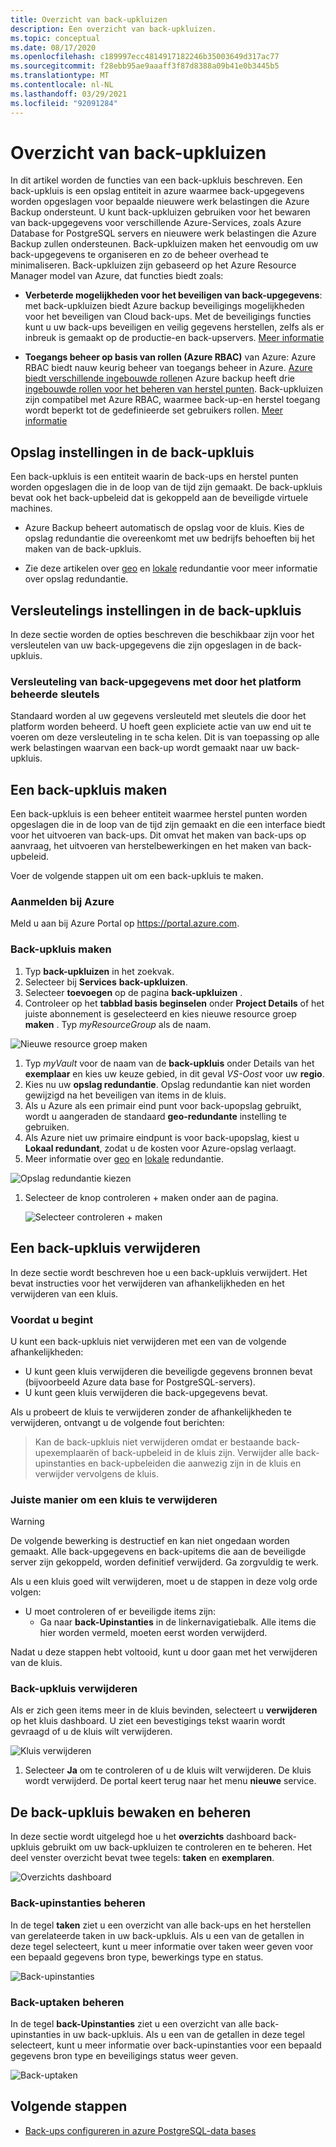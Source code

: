 ```yaml
---
title: Overzicht van back-upkluizen
description: Een overzicht van back-upkluizen.
ms.topic: conceptual
ms.date: 08/17/2020
ms.openlocfilehash: c189997ecc4814917182246b35003649d317ac77
ms.sourcegitcommit: f28ebb95ae9aaaff3f87d8388a09b41e0b3445b5
ms.translationtype: MT
ms.contentlocale: nl-NL
ms.lasthandoff: 03/29/2021
ms.locfileid: "92091284"
---
```

# <a name="backup-vaults-overview"></a>Overzicht van back-upkluizen

In dit artikel worden de functies van een back-upkluis beschreven. Een back-upkluis is een opslag entiteit in azure waarmee back-upgegevens worden opgeslagen voor bepaalde nieuwere werk belastingen die Azure Backup ondersteunt. U kunt back-upkluizen gebruiken voor het bewaren van back-upgegevens voor verschillende Azure-Services, zoals Azure Database for PostgreSQL servers en nieuwere werk belastingen die Azure Backup zullen ondersteunen. Back-upkluizen maken het eenvoudig om uw back-upgegevens te organiseren en zo de beheer overhead te minimaliseren. Back-upkluizen zijn gebaseerd op het Azure Resource Manager model van Azure, dat functies biedt zoals:

- **Verbeterde mogelijkheden voor het beveiligen van back-upgegevens**: met back-upkluizen biedt Azure backup beveiligings mogelijkheden voor het beveiligen van Cloud back-ups. Met de beveiligings functies kunt u uw back-ups beveiligen en veilig gegevens herstellen, zelfs als er inbreuk is gemaakt op de productie-en back-upservers. [Meer informatie](backup-azure-security-feature.md)

- **Toegangs beheer op basis van rollen (Azure RBAC)** van Azure: Azure RBAC biedt nauw keurig beheer van toegangs beheer in Azure. [Azure biedt verschillende ingebouwde rollen](../role-based-access-control/built-in-roles.md)en Azure backup heeft drie [ingebouwde rollen voor het beheren van herstel punten](backup-rbac-rs-vault.md). Back-upkluizen zijn compatibel met Azure RBAC, waarmee back-up-en herstel toegang wordt beperkt tot de gedefinieerde set gebruikers rollen. [Meer informatie](backup-rbac-rs-vault.md)

## <a name="storage-settings-in-the-backup-vault"></a>Opslag instellingen in de back-upkluis

Een back-upkluis is een entiteit waarin de back-ups en herstel punten worden opgeslagen die in de loop van de tijd zijn gemaakt. De back-upkluis bevat ook het back-upbeleid dat is gekoppeld aan de beveiligde virtuele machines.

- Azure Backup beheert automatisch de opslag voor de kluis. Kies de opslag redundantie die overeenkomt met uw bedrijfs behoeften bij het maken van de back-upkluis.

- Zie deze artikelen over [geo](../storage/common/storage-redundancy.md#geo-redundant-storage) en [lokale](../storage/common/storage-redundancy.md#locally-redundant-storage) redundantie voor meer informatie over opslag redundantie.

## <a name="encryption-settings-in-the-backup-vault"></a>Versleutelings instellingen in de back-upkluis

In deze sectie worden de opties beschreven die beschikbaar zijn voor het versleutelen van uw back-upgegevens die zijn opgeslagen in de back-upkluis.

### <a name="encryption-of-backup-data-using-platform-managed-keys"></a>Versleuteling van back-upgegevens met door het platform beheerde sleutels

Standaard worden al uw gegevens versleuteld met sleutels die door het platform worden beheerd. U hoeft geen expliciete actie van uw end uit te voeren om deze versleuteling in te scha kelen. Dit is van toepassing op alle werk belastingen waarvan een back-up wordt gemaakt naar uw back-upkluis.

## <a name="create-a-backup-vault"></a>Een back-upkluis maken

Een back-upkluis is een beheer entiteit waarmee herstel punten worden opgeslagen die in de loop van de tijd zijn gemaakt en die een interface biedt voor het uitvoeren van back-ups. Dit omvat het maken van back-ups op aanvraag, het uitvoeren van herstelbewerkingen en het maken van back-upbeleid.

Voer de volgende stappen uit om een back-upkluis te maken.

### <a name="sign-in-to-azure"></a>Aanmelden bij Azure

Meld u aan bij Azure Portal op <https://portal.azure.com>.

### <a name="create-backup-vault"></a>Back-upkluis maken

1. Typ **back-upkluizen** in het zoekvak.
1. Selecteer bij **Services** **back-upkluizen**.
1. Selecteer **toevoegen** op de pagina **back-upkluizen** .
1. Controleer op het **tabblad basis beginselen** onder **Project Details** of het juiste abonnement is geselecteerd en kies nieuwe resource groep **maken** . Typ *myResourceGroup* als de naam.

  ![Nieuwe resource groep maken](./media/backup-vault-overview/new-resource-group.png)

1. Typ *myVault* voor de naam van de **back-upkluis** onder Details van het **exemplaar** en kies uw keuze gebied, in dit geval *VS-Oost* voor uw **regio**.
1. Kies nu uw **opslag redundantie**. Opslag redundantie kan niet worden gewijzigd na het beveiligen van items in de kluis.
1. Als u Azure als een primair eind punt voor back-upopslag gebruikt, wordt u aangeraden de standaard **geo-redundante** instelling te gebruiken.
1. Als Azure niet uw primaire eindpunt is voor back-upopslag, kiest u **Lokaal redundant**, zodat u de kosten voor Azure-opslag verlaagt.
1. Meer informatie over [geo](../storage/common/storage-redundancy.md#geo-redundant-storage) en [lokale](../storage/common/storage-redundancy.md#locally-redundant-storage) redundantie.

  ![Opslag redundantie kiezen](./media/backup-vault-overview/storage-redundancy.png)

1. Selecteer de knop controleren + maken onder aan de pagina.

    ![Selecteer controleren + maken](./media/backup-vault-overview/review-and-create.png)

## <a name="delete-a-backup-vault"></a>Een back-upkluis verwijderen

In deze sectie wordt beschreven hoe u een back-upkluis verwijdert. Het bevat instructies voor het verwijderen van afhankelijkheden en het verwijderen van een kluis.

### <a name="before-you-start"></a>Voordat u begint

U kunt een back-upkluis niet verwijderen met een van de volgende afhankelijkheden:

- U kunt geen kluis verwijderen die beveiligde gegevens bronnen bevat (bijvoorbeeld Azure data base for PostgreSQL-servers).
- U kunt geen kluis verwijderen die back-upgegevens bevat.

Als u probeert de kluis te verwijderen zonder de afhankelijkheden te verwijderen, ontvangt u de volgende fout berichten:

>Kan de back-upkluis niet verwijderen omdat er bestaande back-upexemplaarën of back-upbeleid in de kluis zijn. Verwijder alle back-upinstanties en back-upbeleiden die aanwezig zijn in de kluis en verwijder vervolgens de kluis.

### <a name="proper-way-to-delete-a-vault"></a>Juiste manier om een kluis te verwijderen

>[!WARNING]
De volgende bewerking is destructief en kan niet ongedaan worden gemaakt. Alle back-upgegevens en back-upitems die aan de beveiligde server zijn gekoppeld, worden definitief verwijderd. Ga zorgvuldig te werk.

Als u een kluis goed wilt verwijderen, moet u de stappen in deze volg orde volgen:

- U moet controleren of er beveiligde items zijn:
  - Ga naar **back-Upinstanties** in de linkernavigatiebalk. Alle items die hier worden vermeld, moeten eerst worden verwijderd.

Nadat u deze stappen hebt voltooid, kunt u door gaan met het verwijderen van de kluis.

### <a name="delete-the-backup-vault"></a>Back-upkluis verwijderen

Als er zich geen items meer in de kluis bevinden, selecteert u **verwijderen** op het kluis dashboard. U ziet een bevestigings tekst waarin wordt gevraagd of u de kluis wilt verwijderen.

![Kluis verwijderen](./media/backup-vault-overview/delete-vault.png)

1. Selecteer **Ja** om te controleren of u de kluis wilt verwijderen. De kluis wordt verwijderd. De portal keert terug naar het menu **nieuwe** service.

## <a name="monitor-and-manage-the-backup-vault"></a>De back-upkluis bewaken en beheren

In deze sectie wordt uitgelegd hoe u het **overzichts** dashboard back-upkluis gebruikt om uw back-upkluizen te controleren en te beheren. Het deel venster overzicht bevat twee tegels: **taken** en **exemplaren**.

![Overzichts dashboard](./media/backup-vault-overview/overview-dashboard.png)

### <a name="manage-backup-instances"></a>Back-upinstanties beheren

In de tegel **taken** ziet u een overzicht van alle back-ups en het herstellen van gerelateerde taken in uw back-upkluis. Als u een van de getallen in deze tegel selecteert, kunt u meer informatie over taken weer geven voor een bepaald gegevens bron type, bewerkings type en status.

![Back-upinstanties](./media/backup-vault-overview/backup-instances.png)

### <a name="manage-backup-jobs"></a>Back-uptaken beheren

In de tegel **back-Upinstanties** ziet u een overzicht van alle back-upinstanties in uw back-upkluis. Als u een van de getallen in deze tegel selecteert, kunt u meer informatie over back-upinstanties voor een bepaald gegevens bron type en beveiligings status weer geven.

![Back-uptaken](./media/backup-vault-overview/backup-jobs.png)

## <a name="next-steps"></a>Volgende stappen

- [Back-ups configureren in azure PostgreSQL-data bases](backup-azure-database-postgresql.md#configure-backup-on-azure-postgresql-databases)
